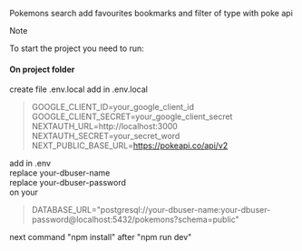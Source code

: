 Pokemons search add favourites bookmarks and filter of type with poke api

> [!NOTE]
> To start the project you need to run:

#### On project folder
create file .env.local
add in .env.local
>
> GOOGLE_CLIENT_ID=your_google_client_id\
> GOOGLE_CLIENT_SECRET=your_google_client_secret\
> NEXTAUTH_URL=http://localhost:3000  
> NEXTAUTH_SECRET=your_secret_word\
> NEXT_PUBLIC_BASE_URL=https://pokeapi.co/api/v2
>
add in .env  
replace your-dbuser-name  
replace your-dbuser-password  
on your  
> DATABASE_URL="postgresql://your-dbuser-name:your-dbuser-password@localhost:5432/pokemons?schema=public"
>
next
command "npm install"
after "npm run dev"
